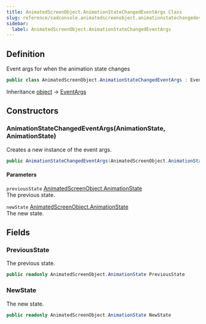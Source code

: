 ```yaml
---
title: AnimatedScreenObject.AnimationStateChangedEventArgs Class
slug: reference/sadconsole.animatedscreenobject.animationstatechangedeventargs
sidebar:
  label: AnimatedScreenObject.AnimationStateChangedEventArgs
---
```

## Definition

Event args for when the animation state changes

```csharp title="C#"
public class AnimatedScreenObject.AnimationStateChangedEventArgs : EventArgs
```

Inheritance [object](https://learn.microsoft.com/dotnet/api/system.object/) → [EventArgs](https://learn.microsoft.com/dotnet/api/system.eventargs/)

## Constructors

### AnimationStateChangedEventArgs(AnimationState, AnimationState)

Creates a new instance of the event args.

```csharp title="C#"
public AnimationStateChangedEventArgs(AnimatedScreenObject.AnimationState previousState, AnimatedScreenObject.AnimationState newState)
```

#### Parameters

`previousState` [AnimatedScreenObject.AnimationState](../sadconsole.animatedscreenobject/)  
The previous state.

`newState` [AnimatedScreenObject.AnimationState](../sadconsole.animatedscreenobject/)  
The new state.


## Fields

### PreviousState

The previous state.

```csharp title="C#"
public readonly AnimatedScreenObject.AnimationState PreviousState
```

### NewState

The new state.

```csharp title="C#"
public readonly AnimatedScreenObject.AnimationState NewState
```